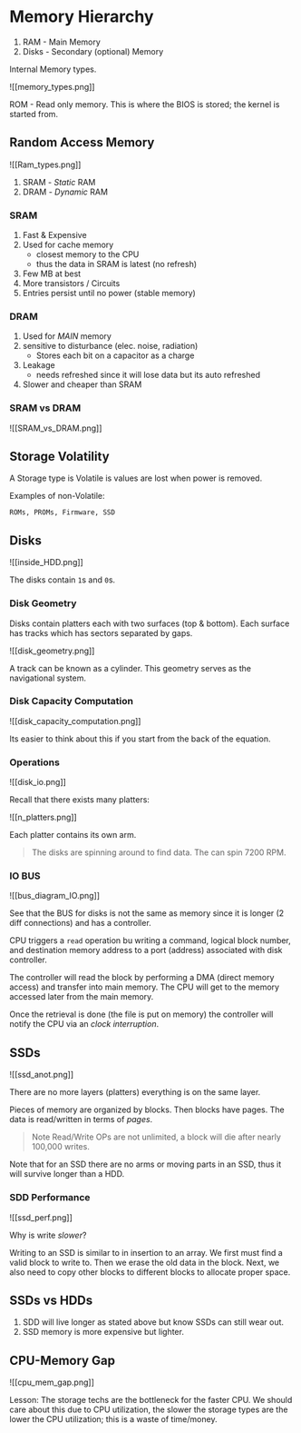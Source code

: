 # Memory Hierarchy
1. RAM - Main Memory
2. Disks - Secondary (optional) Memory

Internal Memory types. 

![[memory_types.png]]

ROM - Read only memory. This is where the BIOS is stored; the kernel is started from. 

## Random Access Memory

![[Ram_types.png]]

1. SRAM - *Static* RAM
2. DRAM - *Dynamic* RAM

### SRAM

1. Fast \& Expensive
2. Used for cache memory
	+	closest memory to the CPU
	+	thus the data in SRAM is latest (no refresh)
3. Few MB at best
4. More transistors / Circuits
5. Entries persist until no power (stable memory)

### DRAM
1. Used for *MAIN* memory
2. sensitive to disturbance (elec. noise, radiation)
	+	Stores each bit on a capacitor as a charge
3.	Leakage
	+	needs refreshed since it will lose data but its auto refreshed
4. Slower and cheaper than SRAM


### SRAM vs DRAM
![[SRAM_vs_DRAM.png]]

## Storage Volatility
A Storage type is Volatile is values are lost when power is removed.

Examples of non-Volatile:
```
ROMs, PROMs, Firmware, SSD
```

## Disks
![[inside_HDD.png]]

The disks contain `1`s and `0`s. 

### Disk Geometry
Disks contain platters each with two surfaces (top \& bottom).
Each surface has tracks which has sectors separated by gaps. 

![[disk_geometry.png]]

A track can be known as a cylinder. 
This geometry serves as the navigational system.


### Disk Capacity Computation
![[disk_capacity_computation.png]]

Its easier to think about this if you start from the back of the equation. 

### Operations

![[disk_io.png]]

Recall that there exists many platters:

![[n_platters.png]]

Each platter contains its own arm. 

> The disks are spinning around to find data. The can spin 7200 RPM.

### IO BUS

![[bus_diagram_IO.png]]

See that the BUS for disks is not the same as memory since it is longer (2 diff connections) and has a controller. 

CPU triggers a `read` operation bu writing a command, logical block number, and destination memory address to a port (address) associated with disk controller.

The controller will read the block by performing a DMA (direct memory access) and transfer into main memory. The CPU will get to the memory accessed later from the main memory.

Once the retrieval is done (the file is put on memory) the controller will notify the CPU via an *clock interruption*. 

## SSDs

![[ssd_anot.png]]

There are no more layers (platters) everything is on the same layer. 

Pieces of memory are organized by blocks. Then blocks have pages. The data is read/written in terms of *pages*. 

> Note Read/Write OPs are not unlimited, a block will die after nearly 100,000 writes. 

Note that for an SSD there are no arms or moving parts in an SSD, thus it will survive longer than a HDD.

### SDD Performance
![[ssd_perf.png]]

Why is write *slower*?

Writing to an SSD is similar to in insertion to an array. We first must find a valid block to write to. Then we erase the old data in the block. Next, we also need to copy other blocks to different blocks to allocate proper space. 


## SSDs vs HDDs

1. SDD will live longer as stated above but know SSDs can still wear out. 
2. SSD memory is more expensive but lighter. 


## CPU-Memory Gap
![[cpu_mem_gap.png]]

Lesson: The storage techs are the bottleneck for the faster CPU.
We should care about this due to CPU utilization, the slower the storage types are the lower the CPU utilization; this is a waste of time/money. 